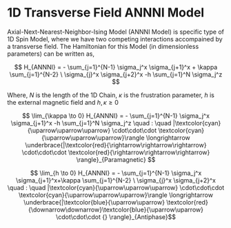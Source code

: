 # 1D Transverse Field ANNNI Model

Axial-Next-Nearest-Neighbor-Ising Model (ANNNI Model) is specific type of 1D Spin Model, where we have two competing interactions accompained by a transverse field. The Hamiltonian for this Model 
(in dimensionless parameters) can be written as,

$$ H_{ANNNI} = - \sum_{j=1}^{N-1} \sigma_j^x \sigma_{j+1}^x + \kappa \sum_{j=1}^{N-2} \ \sigma_{j}^x \sigma_{j+2}^x -h \sum_{j=1}^N \sigma_j^z $$

Where, $N$ is the length of the 1D Chain, $\kappa$ is the frustration parameter, $h$ is the external magnetic field and $h,\kappa \geq 0$

$$ \lim_{\kappa \to 0} H_{ANNNI} =  - \sum_{j=1}^{N-1} \sigma_j^x \sigma_{j+1}^x -h \sum_{j=1}^N \sigma_j^z \quad : \quad |\textcolor{cyan}{\uparrow\uparrow\uparrow} \cdot\cdot\cdot \textcolor{cyan}{\uparrow\uparrow\uparrow}\rangle \longrightarrow \underbrace{|\textcolor{red}{\rightarrow\rightarrow\rightarrow} \cdot\cdot\cdot \textcolor{red}{\rightarrow\rightarrow\rightarrow} \rangle}_{Paramagnetic}  $$

$$  \lim_{h \to 0} H_{ANNNI} =  - \sum_{j=1}^{N-1} \sigma_j^x \sigma_{j+1}^x+\kappa \sum_{j=1}^{N-2} \ \sigma_{j}^x \sigma_{j+2}^x \quad : \quad |\textcolor{cyan}{\uparrow\uparrow\uparrow} \cdot\cdot\cdot \textcolor{cyan}{\uparrow\uparrow\uparrow}\rangle \longrightarrow \underbrace{|\textcolor{blue}{\uparrow\uparrow} \textcolor{red}{\downarrow\downarrow}\textcolor{blue}{\uparrow\uparrow} \cdot\cdot\cdot  {} \rangle}_{Antiphase}$$
